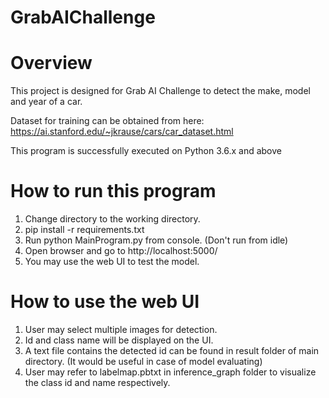 # GrabAIChallenge
# Overview
This project is designed for Grab AI Challenge to detect the make, model and year of a car.

Dataset for training can be obtained from here: https://ai.stanford.edu/~jkrause/cars/car_dataset.html

This program is successfully executed on Python 3.6.x and above

# How to run this program
1. Change directory to the working directory.
2. pip install -r requirements.txt
3. Run python MainProgram.py from console. (Don't run from idle)
4. Open browser and go to http://localhost:5000/
5. You may use the web UI to test the model.

# How to use the web UI
1. User may select multiple images for detection.
2. Id and class name will be displayed on the UI.
3. A text file contains the detected id can be found in result folder of main directory. (It would be useful in case of model evaluating)
4. User may refer to labelmap.pbtxt in inference_graph folder to visualize the class id and name respectively.


